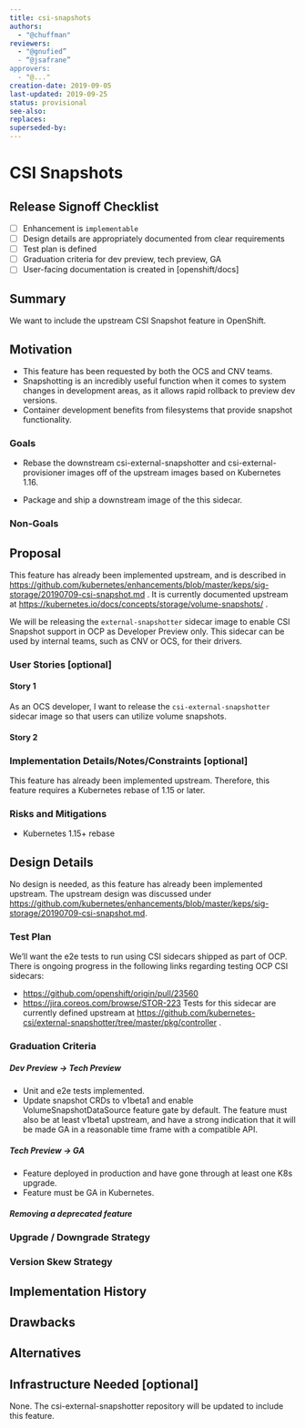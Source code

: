```yaml
---
title: csi-snapshots
authors:
  - "@chuffman"
reviewers:
  - "@gnufied”
  - “@jsafrane”
approvers:
  - "@..."
creation-date: 2019-09-05
last-updated: 2019-09-25
status: provisional
see-also:
replaces:
superseded-by:
---
```


# CSI Snapshots

## Release Signoff Checklist

- [ ] Enhancement is `implementable`
- [ ] Design details are appropriately documented from clear requirements
- [ ] Test plan is defined
- [ ] Graduation criteria for dev preview, tech preview, GA
- [ ] User-facing documentation is created in [openshift/docs]

## Summary

We want to include the upstream CSI Snapshot feature in OpenShift.

## Motivation

* This feature has been requested by both the OCS and CNV teams.
* Snapshotting is an incredibly useful function when it comes to system changes in development areas, as it allows rapid rollback to preview dev versions.
* Container development benefits from filesystems that provide snapshot functionality.

### Goals

* Rebase the downstream csi-external-snapshotter and csi-external-provisioner images off of the upstream images based on Kubernetes 1.16.

* Package and ship a downstream image of the this sidecar.

### Non-Goals

## Proposal

This feature has already been implemented upstream, and is described in https://github.com/kubernetes/enhancements/blob/master/keps/sig-storage/20190709-csi-snapshot.md . It is currently documented upstream at https://kubernetes.io/docs/concepts/storage/volume-snapshots/ .

We will be releasing the `external-snapshotter` sidecar image to enable CSI Snapshot support in OCP as Developer Preview only. This sidecar can be used by internal teams, such as CNV or OCS, for their drivers.

### User Stories [optional]

#### Story 1

As an OCS developer, I want to release the `csi-external-snapshotter` sidecar image so that users can utilize volume snapshots.

#### Story 2

### Implementation Details/Notes/Constraints [optional]

This feature has already been implemented upstream. Therefore, this feature requires a Kubernetes rebase of 1.15 or later.

### Risks and Mitigations

* Kubernetes 1.15+ rebase

## Design Details

No design is needed, as this feature has already been implemented upstream. The upstream design was discussed under https://github.com/kubernetes/enhancements/blob/master/keps/sig-storage/20190709-csi-snapshot.md.

### Test Plan

We’ll want the e2e tests to run using CSI sidecars shipped as part of OCP. There is ongoing progress in the following links regarding testing OCP CSI sidecars:

* https://github.com/openshift/origin/pull/23560
* https://jira.coreos.com/browse/STOR-223
Tests for this sidecar are currently defined upstream at https://github.com/kubernetes-csi/external-snapshotter/tree/master/pkg/controller .

### Graduation Criteria

##### Dev Preview -> Tech Preview

* Unit and e2e tests implemented.
* Update snapshot CRDs to v1beta1 and enable VolumeSnapshotDataSource feature gate by default. The feature must also be at least v1beta1 upstream, and have a strong indication that it will be made GA in a reasonable time frame with a compatible API.

##### Tech Preview -> GA

* Feature deployed in production and have gone through at least one K8s upgrade.
* Feature must be GA in Kubernetes.

##### Removing a deprecated feature

### Upgrade / Downgrade Strategy

### Version Skew Strategy

## Implementation History

## Drawbacks

## Alternatives

## Infrastructure Needed [optional]

None. The csi-external-snapshotter repository will be updated to include this feature.
